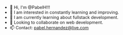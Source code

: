 - 👋 Hi, I'm @PabelH!!!
- 👀 I am interested in constantly learning and improving.
- 🌱 I am currently learning about fullstack development.
- 💞️ Looking to collaborate on web development.
- 📫 Contact: pabel.hernandez@live.com

<!---
PabelH/PabelH is a ✨ special ✨ repository because its `README.md` (this file) appears on your GitHub profile.
You can click the Preview link to take a look at your changes.
--->
